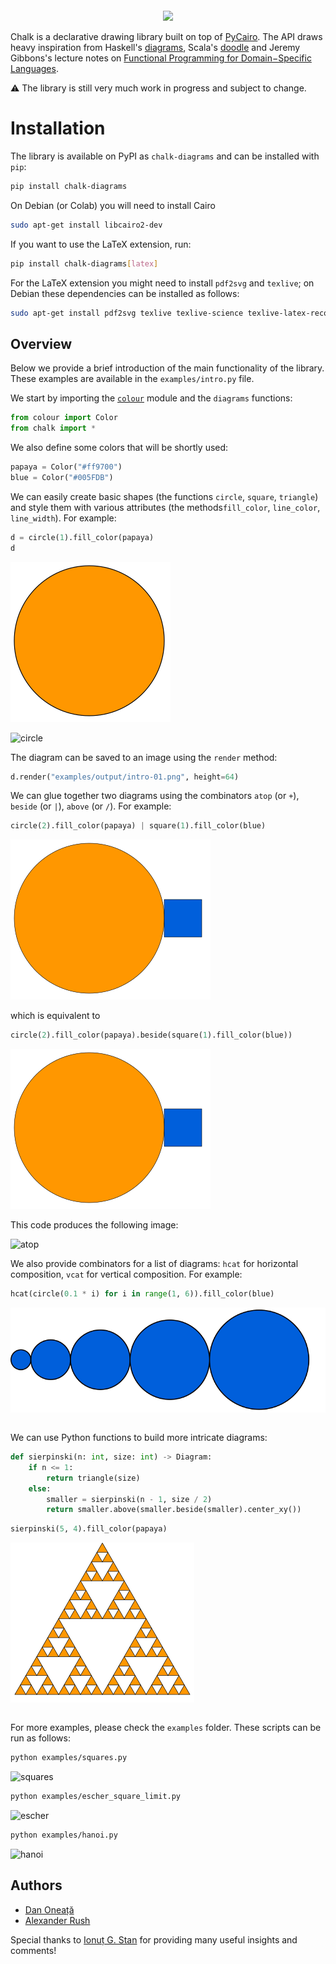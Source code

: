 ```python

```

<p align="center"><img src="https://raw.githubusercontent.com/danoneata/chalk/master/examples/output/logo-sm.png" width=300></p>

Chalk is a declarative drawing library built on top of [PyCairo](https://pycairo.readthedocs.io).
The API draws heavy inspiration from
Haskell's [diagrams](https://diagrams.github.io/),
Scala's [doodle](https://github.com/creativescala/doodle/) and
Jeremy Gibbons's lecture notes on [Functional Programming for Domain−Specific Languages](http://www.cs.ox.ac.uk/publications/publication7583-abstract.html).

⚠️ The library is still very much work in progress and subject to change.

# Installation

The library is available on PyPI as `chalk-diagrams` and can be installed with `pip`:
```bash
pip install chalk-diagrams
```
On Debian (or Colab) you will need to install Cairo

```bash
sudo apt-get install libcairo2-dev
```

If you want to use the LaTeX extension, run:
```bash
pip install chalk-diagrams[latex]
```
For the LaTeX extension you might need to install `pdf2svg` and `texlive`;
on Debian these dependencies can be installed as follows:
```bash
sudo apt-get install pdf2svg texlive texlive-science texlive-latex-recommended texlive-latex-extra
```

## Overview

Below we provide a brief introduction of the main functionality of the library.
These examples are available in the `examples/intro.py` file.

We start by importing the [`colour`](https://github.com/vaab/colour) module and the `diagrams` functions:


```python
from colour import Color
from chalk import *
```

We also define some colors that will be shortly used:


```python
papaya = Color("#ff9700")
blue = Color("#005FDB")
```

We can easily create basic shapes (the functions `circle`, `square`, `triangle`) and style them with various attributes (the methods`fill_color`, `line_color`, `line_width`).
For example:


```python
d = circle(1).fill_color(papaya)
d
```




    
![svg](README_files/README_15_0.svg)
    



![circle](https://raw.githubusercontent.com/danoneata/chalk/master/examples/output/intro-01.png)

The diagram can be saved to an image using the `render` method:


```python
d.render("examples/output/intro-01.png", height=64)
```

We can glue together two diagrams using the combinators `atop` (or `+`), `beside` (or `|`), `above` (or `/`).
For example:


```python
circle(2).fill_color(papaya) | square(1).fill_color(blue)
```




    
![svg](README_files/README_20_0.svg)
    



which is equivalent to


```python
circle(2).fill_color(papaya).beside(square(1).fill_color(blue))
```




    
![svg](README_files/README_22_0.svg)
    



This code produces the following image:

![atop](https://raw.githubusercontent.com/danoneata/chalk/master/examples/output/intro-02.png)

We also provide combinators for a list of diagrams:
`hcat` for horizontal composition, `vcat` for vertical composition.
For example:


```python
hcat(circle(0.1 * i) for i in range(1, 6)).fill_color(blue)
```




    
![svg](README_files/README_26_0.svg)
    




```python

```

We can use Python functions to build more intricate diagrams:


```python
def sierpinski(n: int, size: int) -> Diagram:
    if n <= 1:
        return triangle(size)
    else:
        smaller = sierpinski(n - 1, size / 2)
        return smaller.above(smaller.beside(smaller).center_xy())
```


```python
sierpinski(5, 4).fill_color(papaya)
```




    
![svg](README_files/README_30_0.svg)
    




```python

```

For more examples, please check the `examples` folder.
These scripts can be run as follows:

```bash
python examples/squares.py
```

![squares](https://raw.githubusercontent.com/danoneata/chalk/master/examples/output/squares.png)

```bash
python examples/escher_square_limit.py
```

![escher](https://raw.githubusercontent.com/danoneata/chalk/master/examples/output/escher-square-limit.png)

```bash
python examples/hanoi.py
```

![hanoi](https://raw.githubusercontent.com/danoneata/chalk/master/examples/output/hanoi.png)

## Authors

- [Dan Oneață](http://doneata.bitbucket.io/)
- [Alexander Rush](http://rush-nlp.com/)

Special thanks to [Ionuț G. Stan](http://igstan.ro/) for providing many useful insights and comments!
